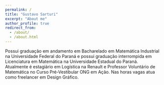 ```yaml
---
permalink: /
title: "Gustavo Sarturi"
excerpt: "About me"
author_profile: true
redirect_from: 
  - /about/
  - /about.html
---
```

Possui graduação em andamento em Bacharelado em Matemática Industrial na Universidade Federal do Paraná e possui graduação interrompida em Licenciatura em Matemática na Universidade Estadual do Paraná. Atualmente é estagiário em Logística na Renault e Professor Voluntário de Matemática no Curso Pré-Vestibular ONG em Ação. Nas horas vagas atua como freelancer em Design Gráfico.
